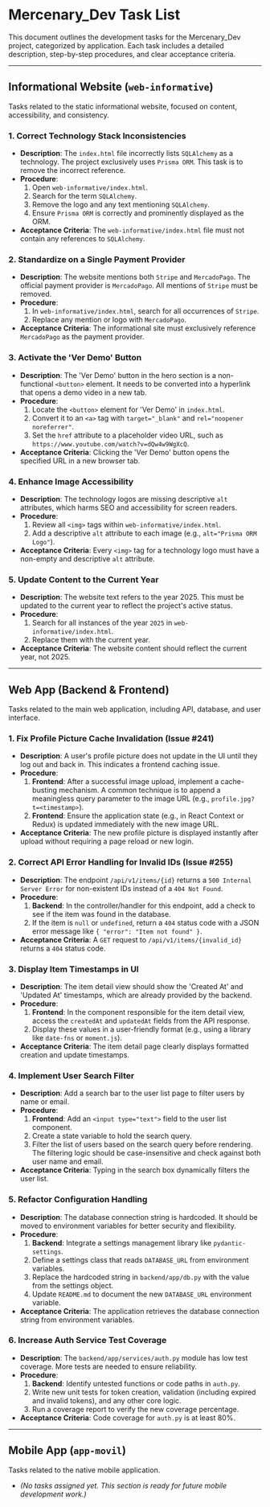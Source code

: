 # Mercenary_Dev Task List

This document outlines the development tasks for the Mercenary_Dev project, categorized by application. Each task includes a detailed description, step-by-step procedures, and clear acceptance criteria.

---

## Informational Website (`web-informative`)

Tasks related to the static informational website, focused on content, accessibility, and consistency.

### 1. Correct Technology Stack Inconsistencies
- **Description**: The `index.html` file incorrectly lists `SQLAlchemy` as a technology. The project exclusively uses `Prisma ORM`. This task is to remove the incorrect reference.
- **Procedure**:
  1. Open `web-informative/index.html`.
  2. Search for the term `SQLAlchemy`.
  3. Remove the logo and any text mentioning `SQLAlchemy`.
  4. Ensure `Prisma ORM` is correctly and prominently displayed as the ORM.
- **Acceptance Criteria**: The `web-informative/index.html` file must not contain any references to `SQLAlchemy`.

### 2. Standardize on a Single Payment Provider
- **Description**: The website mentions both `Stripe` and `MercadoPago`. The official payment provider is `MercadoPago`. All mentions of `Stripe` must be removed.
- **Procedure**:
  1. In `web-informative/index.html`, search for all occurrences of `Stripe`.
  2. Replace any mention or logo with `MercadoPago`.
- **Acceptance Criteria**: The informational site must exclusively reference `MercadoPago` as the payment provider.

### 3. Activate the 'Ver Demo' Button
- **Description**: The 'Ver Demo' button in the hero section is a non-functional `<button>` element. It needs to be converted into a hyperlink that opens a demo video in a new tab.
- **Procedure**:
  1. Locate the `<button>` element for 'Ver Demo' in `index.html`.
  2. Convert it to an `<a>` tag with `target="_blank"` and `rel="noopener noreferrer"`.
  3. Set the `href` attribute to a placeholder video URL, such as `https://www.youtube.com/watch?v=dQw4w9WgXcQ`.
- **Acceptance Criteria**: Clicking the 'Ver Demo' button opens the specified URL in a new browser tab.

### 4. Enhance Image Accessibility
- **Description**: The technology logos are missing descriptive `alt` attributes, which harms SEO and accessibility for screen readers.
- **Procedure**:
  1. Review all `<img>` tags within `web-informative/index.html`.
  2. Add a descriptive `alt` attribute to each image (e.g., `alt="Prisma ORM Logo"`).
- **Acceptance Criteria**: Every `<img>` tag for a technology logo must have a non-empty and descriptive `alt` attribute.

### 5. Update Content to the Current Year
- **Description**: The website text refers to the year 2025. This must be updated to the current year to reflect the project's active status.
- **Procedure**:
  1. Search for all instances of the year `2025` in `web-informative/index.html`.
  2. Replace them with the current year.
- **Acceptance Criteria**: The website content should reflect the current year, not 2025.

---

## Web App (Backend & Frontend)

Tasks related to the main web application, including API, database, and user interface.

### 1. Fix Profile Picture Cache Invalidation (Issue #241)
- **Description**: A user's profile picture does not update in the UI until they log out and back in. This indicates a frontend caching issue.
- **Procedure**:
  1. **Frontend**: After a successful image upload, implement a cache-busting mechanism. A common technique is to append a meaningless query parameter to the image URL (e.g., `profile.jpg?t=<timestamp>`).
  2. **Frontend**: Ensure the application state (e.g., in React Context or Redux) is updated immediately with the new image URL.
- **Acceptance Criteria**: The new profile picture is displayed instantly after upload without requiring a page reload or new login.

### 2. Correct API Error Handling for Invalid IDs (Issue #255)
- **Description**: The endpoint `/api/v1/items/{id}` returns a `500 Internal Server Error` for non-existent IDs instead of a `404 Not Found`.
- **Procedure**:
  1. **Backend**: In the controller/handler for this endpoint, add a check to see if the item was found in the database.
  2. If the item is `null` or `undefined`, return a `404` status code with a JSON error message like `{ "error": "Item not found" }`.
- **Acceptance Criteria**: A `GET` request to `/api/v1/items/{invalid_id}` returns a `404` status code.

### 3. Display Item Timestamps in UI
- **Description**: The item detail view should show the 'Created At' and 'Updated At' timestamps, which are already provided by the backend.
- **Procedure**:
  1. **Frontend**: In the component responsible for the item detail view, access the `createdAt` and `updatedAt` fields from the API response.
  2. Display these values in a user-friendly format (e.g., using a library like `date-fns` or `moment.js`).
- **Acceptance Criteria**: The item detail page clearly displays formatted creation and update timestamps.

### 4. Implement User Search Filter
- **Description**: Add a search bar to the user list page to filter users by name or email.
- **Procedure**:
  1. **Frontend**: Add an `<input type="text">` field to the user list component.
  2. Create a state variable to hold the search query.
  3. Filter the list of users based on the search query before rendering. The filtering logic should be case-insensitive and check against both user name and email.
- **Acceptance Criteria**: Typing in the search box dynamically filters the user list.

### 5. Refactor Configuration Handling
- **Description**: The database connection string is hardcoded. It should be moved to environment variables for better security and flexibility.
- **Procedure**:
  1. **Backend**: Integrate a settings management library like `pydantic-settings`.
  2. Define a settings class that reads `DATABASE_URL` from environment variables.
  3. Replace the hardcoded string in `backend/app/db.py` with the value from the settings object.
  4. Update `README.md` to document the new `DATABASE_URL` environment variable.
- **Acceptance Criteria**: The application retrieves the database connection string from environment variables.

### 6. Increase Auth Service Test Coverage
- **Description**: The `backend/app/services/auth.py` module has low test coverage. More tests are needed to ensure reliability.
- **Procedure**:
  1. **Backend**: Identify untested functions or code paths in `auth.py`.
  2. Write new unit tests for token creation, validation (including expired and invalid tokens), and any other core logic.
  3. Run a coverage report to verify the new coverage percentage.
- **Acceptance Criteria**: Code coverage for `auth.py` is at least 80%.

---

## Mobile App (`app-movil`)

Tasks related to the native mobile application.

- *(No tasks assigned yet. This section is ready for future mobile development work.)*
